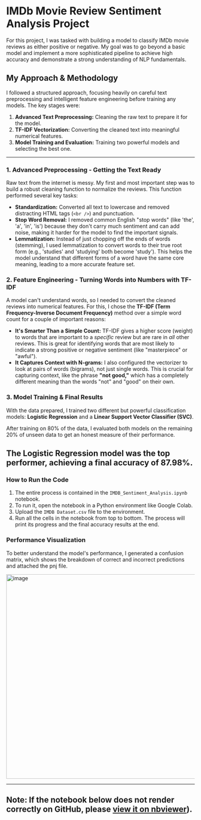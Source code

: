 # IMDb Movie Review Sentiment Analysis Project

For this project, I was tasked with building a model to classify IMDb movie reviews as either positive or negative. My goal was to go beyond a basic model and implement a more sophisticated pipeline to achieve high accuracy and demonstrate a strong understanding of NLP fundamentals.

## My Approach & Methodology

I followed a structured approach, focusing heavily on careful text preprocessing and intelligent feature engineering before training any models. The key stages were:

1.  **Advanced Text Preprocessing:** Cleaning the raw text to prepare it for the model.
2.  **TF-IDF Vectorization:** Converting the cleaned text into meaningful numerical features.
3.  **Model Training and Evaluation:** Training two powerful models and selecting the best one.

---

### 1. Advanced Preprocessing - Getting the Text Ready

Raw text from the internet is messy. My first and most important step was to build a robust cleaning function to normalize the reviews. This function performed several key tasks:

* **Standardization:** Converted all text to lowercase and removed distracting HTML tags (`<br />`) and punctuation.
* **Stop Word Removal:** I removed common English "stop words" (like 'the', 'a', 'in', 'is') because they don't carry much sentiment and can add noise, making it harder for the model to find the important signals.
* **Lemmatization:** Instead of just chopping off the ends of words (stemming), I used lemmatization to convert words to their true root form (e.g., 'studies' and 'studying' both become 'study'). This helps the model understand that different forms of a word have the same core meaning, leading to a more accurate feature set.

### 2. Feature Engineering - Turning Words into Numbers with TF-IDF

A model can't understand words, so I needed to convert the cleaned reviews into numerical features. For this, I chose the **TF-IDF (Term Frequency-Inverse Document Frequency)** method over a simple word count for a couple of important reasons:

* **It's Smarter Than a Simple Count:** TF-IDF gives a higher score (weight) to words that are important to a *specific* review but are rare in *all* other reviews. This is great for identifying words that are most likely to indicate a strong positive or negative sentiment (like "masterpiece" or "awful").
* **It Captures Context with N-grams:** I also configured the vectorizer to look at pairs of words (bigrams), not just single words. This is crucial for capturing context, like the phrase **"not good,"** which has a completely different meaning than the words "not" and "good" on their own.

### 3. Model Training & Final Results

With the data prepared, I trained two different but powerful classification models: **Logistic Regression** and a **Linear Support Vector Classifier (SVC)**.

After training on 80% of the data, I evaluated both models on the remaining 20% of unseen data to get an honest measure of their performance.

**The Logistic Regression model was the top performer, achieving a final accuracy of 87.98%.**
---
### How to Run the Code

1.  The entire process is contained in the `IMDB_Sentiment_Analysis.ipynb` notebook.
2.  To run it, open the notebook in a Python environment like Google Colab.
3.  Upload the `IMDB Dataset.csv` file to the environment.
4.  Run all the cells in the notebook from top to bottom. The process will print its progress and the final accuracy results at the end.
### Performance Visualization

To better understand the model's performance, I generated a confusion matrix, which shows the breakdown of correct and incorrect predictions and attached the pnj file.


<img width="649" height="547" alt="image" src="https://github.com/user-attachments/assets/ab26f93f-8f01-4363-9af2-7f88b11a2144" />

---
**Note: If the notebook below does not render correctly on GitHub, please [view it on nbviewer](https://nbviewer.org/github/srisaihariharan/MIC_sentiment_analysis_v/tree/main/)).**
---

